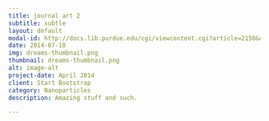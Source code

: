 ```yaml
---
title: journal art 2
subtitle: subtle
layout: default
modal-id: http://docs.lib.purdue.edu/cgi/viewcontent.cgi?article=2150&context=nanopub
date: 2014-07-18
img: dreams-thumbnail.png
thumbnail: dreams-thumbnail.png
alt: image-alt
project-date: April 2014
client: Start Bootstrap
category: Nanoparticles
description: Amazing stuff and such.

---
```

